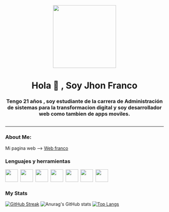 <!-- ### Hi there 👋 -->
<!-- PRESENTACIÓN -->

<div id="header" align="center">
  <img src="https://media.giphy.com/media/bGgsc5mWoryfgKBx1u/giphy.gif" width="200"/>
    <h1 align="center">Hola 👋 , Soy Jhon Franco</h1>
      <h3 align="center">Tengo 21 años , soy estudiante de la carrera de Administración de sistemas para la transformacion digital y soy desarrollador web como tambien de        apps moviles.</h3>
</div>

<!-- REDES SOCIALES -->

<div align="center">
    <a href="https://twitter.com/francoagui1" target="_blank">
        <img src="https://img.shields.io/twitter/follow/francoagui1?color=green&logo=twitter&style=for-the-badge" alt="">
    </a>
</div>

<div align="center">
    <a href="https://www.instagram.com/jfranco.aguilar/" target="_blank">
        <img src="https://img.shields.io/badge/Instagram/jfranco.aguilar-E4405F?style=for-the-badge&logo=instagram&logoColor=white" alt="">
    </a>
</div>

<div align="center">
    <a href="https://www.facebook.com/profile.php?id=100005288088146" target="_blank">
        <img src="https://img.shields.io/badge/Facebook-Connect-brightgreen?style=for-the-badge&labelColor=black&logo=facebook" alt="">
    </a>
</div>

<div align="center">
    <a href="https://www.linkedin.com/in/jhon-franco-aguilar-rodriguez-223564225/" target="_blank">
        <img src="https://img.shields.io/badge/LinkedIn/Jhon Franco Aguilar R-0077B5?style=for-the-badge&logo=linkedin&logoColor=white" alt="">
    </a>
</div>

---

### About Me:

Mi pagina web --> [Web franco](https://universitario-d39af.web.app/)

<!-- LENGUAJES Y HERRAMIENTAS -->

<div align="left">
        <h3>Lenguajes y herramientas</h3>
            <img src="https://www.svgrepo.com/show/452228/html-5.svg" alt="" width="40" height="40">&nbsp;
            <img src="https://www.svgrepo.com/show/452185/css-3.svg" alt="" width="40" height="40">&nbsp;
            <img src="https://www.svgrepo.com/show/373595/firebase.svg" alt="" width="40" height="40">&nbsp;
            <img src="https://www.svgrepo.com/show/353925/javascript.svg" alt="" width="40" height="40">&nbsp;
            <img src="https://www.svgrepo.com/show/373604/flutter.svg" alt="" width="40" height="40">&nbsp;
            <img src="https://www.svgrepo.com/show/452234/java.svg" alt="" width="40" height="40">&nbsp;
            <img src="https://www.svgrepo.com/show/330114/canva.svg" alt="" width="40" height="40">&nbsp;
</div>

### My Stats
[![GitHub Streak](https://streak-stats.demolab.com?user=francoaguilar22&theme=tokyonight&locale=es&date_format=M%20j%5B%2C%20Y%5D)](https://git.io/streak-stats)
![Anurag's GitHub stats](https://github-readme-stats.vercel.app/api?username=francoaguilar22&show_icons=true&theme=radical)
[![Top Langs](https://github-readme-stats.vercel.app/api/top-langs/?username=francoaguilar22&layout=compact)](https://github.com/francoaguilar22/github-readme-stats)

<!--
**francoaguilar22/francoaguilar22** is a ✨ _special_ ✨ repository because its `README.md` (this file) appears on your GitHub profile.

Here are some ideas to get you started:

- 🔭 I’m currently working on ...
- 🌱 I’m currently learning ...
- 👯 I’m looking to collaborate on ...
- 🤔 I’m looking for help with ...
- 💬 Ask me about ...
- 📫 How to reach me: ...
- 😄 Pronouns: ...
- ⚡ Fun fact: ...
-->
